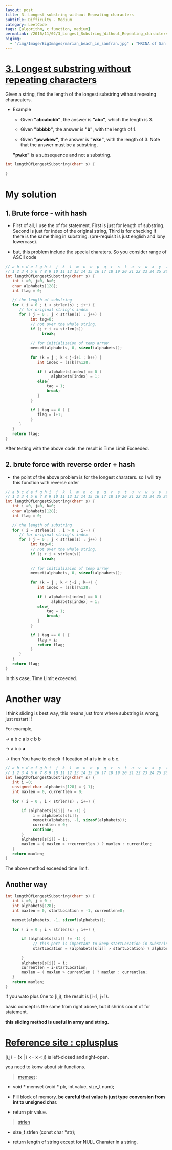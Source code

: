 ```yaml
---
layout: post
title: 3. Longest substring without Repeating characters
subtitle: Difficulty - Medium
category: LeetCode
tags: [algorithm, c function, medium]
permalink: /2016/11/02/3_Longest_Substring_Without_Repeating_characters/
bigimg: 
  - "/img/Image/BigImages/marian_beach_in_sanfran.jpg" : "MRINA of San Francisco, CA (2016)"
---
```


# [3. Longest substring without repeating characters](https://leetcode.com/problems/longest-substring-without-repeating-characters/)

Given a string, find the length of the longest substring without repeaing characaters. 

  - Example 
    
     - Given **"abcabcbb"**, the answer is **"abc"**, which the length is 3. 
     
     - Given **"bbbbb"**, the answer is **"b"**, with the length of 1. 
     
     - Given **"pwwkew"**, the answer is **"wke"**, with the length of 3. Note that the answer must be a substring, 
     
     **"pwke"** is a subsequence and not a substring.  
```c
int lengthOfLongestSubstring(char* s) {
    
}
```
  
# My solution

## 1. Brute force - with hash

  - First of all, I use the  of for statement. First is just for length of substring. Second is just for index of the original string, Third is for checking if there is the same thing in substring. (pre-requisit is just english and lony lowercase).
   * but, this problem include the special charaters. So you consider range of ASCII code
  
```c
// a b c d e f g h i  j  k  l  m  n  o  p  q  r  s  t  u  v  w  x  y  z
// 1 2 3 4 5 6 7 8 9 10 11 12 13 14 15 16 17 18 19 20 21 22 23 24 25 26
int lengthOfLongestSubstring(char* s) {
   int i =0, j=0, k=0;
   char alphabets[128];
   int flag = 0; 
  
   // the length of substring
   for ( i = 0 ; i < strlen(s) ; i++) {
      // for original string's index
      for ( j = 0 ; j < strlen(s) ; j++) {
           int tag=0;
           // not over the whole string. 
           if (j + i >= strlen(s))
                break;
                
           // for initializaion of temp array
           memset(alphabets, 0, sizeof(alphabets));
           
           for (k = j ; k < j+i+1 ; k++) {
              int index = (s[k])%128;
              
              if ( alphabets[index] == 0 )
                    alphabets[index] = 1;
              else{ 
                  tag = 1;
                  break;
              }
           }
           
           if ( tag == 0 ) {
              flag = i+1;
           }
      }
   }
   return flag;
}
```
After testing with the above code. the result is Time Limit Exceeded.

## 2. brute force with reverse order + hash 

  - the point of the above problem is for the longest charaters. so I will try this function with reverse order
  
```c
// a b c d e f g h i  j  k  l  m  n  o  p  q  r  s  t  u  v  w  x  y  z
// 1 2 3 4 5 6 7 8 9 10 11 12 13 14 15 16 17 18 19 20 21 22 23 24 25 26
int lengthOfLongestSubstring(char* s) {
   int i =0, j=0, k=0;
   char alphabets[128];
   int flag = 0; 
  
   // the length of substring
   for ( i = strlen(s) ; i > 0 ; i--) {
      // for original string's index
      for ( j = 0 ; j < strlen(s) ; j++) {
           int tag=0;
           // not over the whole string. 
           if (j + i > strlen(s))
                break;
                
           // for initializaion of temp array
           memset(alphabets, 0, sizeof(alphabets));
           
           for (k = j ; k < j+i ; k++) {
              int index = (s[k])%128;
              
              if ( alphabets[index] == 0 )
                    alphabets[index] = 1;
              else{ 
                  tag = 1;
                  break;
              }
           }
           
           if ( tag == 0 ) {
              flag = i;
              return flag;
           }
      }
   }
   return flag;
}
```
In this case, Time Limit exceeded. 

# Another way

  I think sliding is best way, this means just from where substring is wrong, just restart !!
  
  For example, 
  
  -> a b c a b c b b 
  
  -> a b c **a**
  
  -> then You have to check if location of **a** is in in a b c.   

```c
// a b c d e f g h i  j  k  l  m  n  o  p  q  r  s  t  u  v  w  x  y  z
// 1 2 3 4 5 6 7 8 9 10 11 12 13 14 15 16 17 18 19 20 21 22 23 24 25 26
int lengthOfLongestSubstring(char* s) {
   int i =0;
   unsigned char alphabets[128] = {-1};
   int maxlen = 0, currentlen = 0;
   
   for ( i = 0 ; i < strlen(s) ; i++) {

       if (alphabets[s[i]] != -1) {
            i = alphabets[s[i]];
            memset(alphabets, -1, sizeof(alphabets));
            currentlen = 0; 
            continue;
       }
       alphabets[s[i]] = i;
       maxlen = ( maxlen > ++currentlen ) ? maxlen : currentlen; 
   }
   return maxlen;
}
```

The above method exceeded time limit. 

## Another way

```c
int lengthOfLongestSubstring(char* s) {
   int i =0, j = 0 ;
   int alphabets[128];
   int maxlen = 0, startLocation = -1, currentlen=0;
   
   memset(alphabets, -1, sizeof(alphabets));
   
   for ( i = 0 ; i < strlen(s) ; i++) {

       if (alphabets[s[i]] != -1) {
            // this part is important to keep startLocation in substring.
            startLocation = (alphabets[s[i]] > startLocation) ? alphabets[s[i]] : startLocation; 
            
       }
       alphabets[s[i]] = i;
       currentlen = i-startLocation;
       maxlen = ( maxlen > currentlen ) ? maxlen : currentlen; 
   }
   return maxlen;
}
```
if you wato plus 0ne to [i,j), the result is [i+1, j+1). 

basic concept is the same from right above, but it shrink count of for statement. 

**this sliding method is useful in array and string.**

# [Reference site : cplusplus](http://www.cplusplus.com/reference/clibrary/) 

[i,j) = {x | i <= x < j} is left-closed and right-open.

you need to konw about str functions.
  
> [memset](http://www.cplusplus.com/reference/cstring/memset/) : 
 
  - void * memset (void * ptr, int value, size_t num); 
  
  - Fill block of memory. **be careful that value is just type conversion from int to unsigned char.**
  
  - return ptr value. 
  
> [strlen](http://www.cplusplus.com/reference/cstring/strlen/) 

  - size_t strlen (const char *str);
  
  - return length of string except for NULL Charater in a string.
